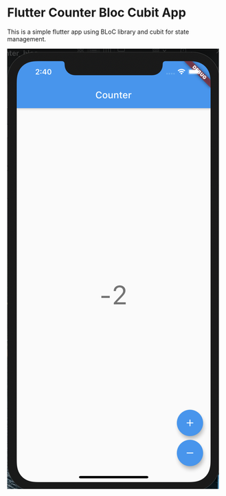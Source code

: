 # Flutter Counter Bloc Cubit App

This is a simple flutter app using BLoC library and cubit for state management.

![alt text](https://github.com/BarryAllenJr/flutter-cubit-counter-app/blob/master/images/Screenshot%202020-09-01%20at%2014.40.00.png)

